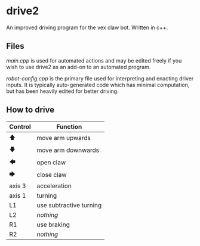# drive2

An improved driving program for the vex claw bot. Written in c++.

## Files
*main.cpp* is used for automated actions and may be edited freely if you wish to use drive2 as an add-on to an automated program.

*robot-config.cpp* is the primary file used for interpreting and enacting driver inputs. It is typically auto-generated code which has minimal computation, but has been heavily edited for better driving.

## How to drive

| Control  | Function |
| - | - |
| 🡅 | move arm upwards |
| 🡇 | move arm downwards |
| 🡄 | open claw |
| 🡆 | close claw |
| axis 3 | acceleration |
| axis 1 | turning |
| L1 | use subtractive turning |
| L2 | *nothing* |
| R1 | use braking |
| R2 | *nothing* |
